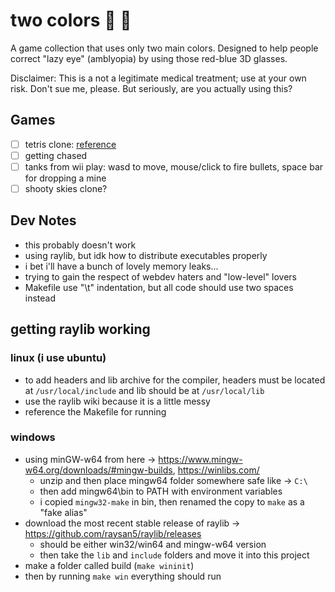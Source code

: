 # two colors :red_circle: :large_blue_circle:

A game collection that uses only two main colors. Designed to help people correct "lazy eye" (amblyopia) by using those red-blue 3D glasses.

Disclaimer: This is a not a legitimate medical treatment; use at your own risk. Don't sue me, please. But seriously, are you actually using this?

## Games

- [ ] tetris clone: [reference](https://codeincomplete.com/articles/javascript-tetris/)
- [ ] getting chased
- [ ] tanks from wii play: wasd to move, mouse/click to fire bullets, space bar for dropping a mine
- [ ] shooty skies clone?

## Dev Notes

- this probably doesn't work
- using raylib, but idk how to distribute executables properly
- i bet i'll have a bunch of lovely memory leaks...
- trying to gain the respect of webdev haters and "low-level" lovers
- Makefile use "\t" indentation, but all code should use two spaces instead

## getting raylib working

### linux (i use ubuntu)

- to add headers and lib archive for the compiler, headers must be located at `/usr/local/include` and lib should be at `/usr/local/lib`
- use the raylib wiki because it is a little messy
- reference the Makefile for running

### windows

- using minGW-w64 from here -> https://www.mingw-w64.org/downloads/#mingw-builds, https://winlibs.com/
  - unzip and then place mingw64 folder somewhere safe like -> `C:\`
  - then add mingw64\bin to PATH with environment variables
  - i copied `mingw32-make` in bin, then renamed the copy to `make` as a "fake alias"
- download the most recent stable release of raylib -> https://github.com/raysan5/raylib/releases
  - should be either win32/win64 and mingw-w64 version
  - then take the `lib` and `include` folders and move it into this project
- make a folder called build (`make wininit`)
- then by running `make win` everything should run

